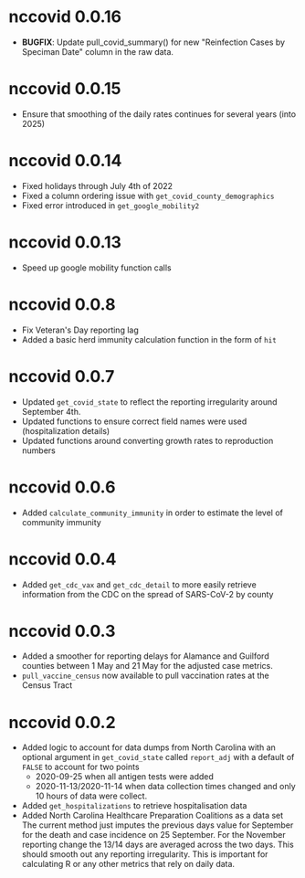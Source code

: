 # nccovid 0.0.16

* **BUGFIX**: Update pull_covid_summary() for new
"Reinfection Cases by Speciman Date" column in the raw data.

# nccovid 0.0.15

* Ensure that smoothing of the daily rates continues for several years (into 2025)

# nccovid 0.0.14

* Fixed holidays through July 4th of 2022
* Fixed a column ordering issue with `get_covid_county_demographics`
* Fixed error introduced in `get_google_mobility2`

# nccovid 0.0.13

* Speed up google mobility function calls

# nccovid 0.0.8

* Fix Veteran's Day reporting lag
* Added a basic herd immunity calculation function in the form of `hit`

# nccovid 0.0.7

* Updated `get_covid_state` to reflect the reporting irregularity around September 4th.
* Updated functions to ensure correct field names were used (hospitalization details)
* Updated functions around converting growth rates to reproduction numbers

# nccovid 0.0.6

* Added `calculate_community_immunity` in order to estimate the level of community immunity

# nccovid 0.0.4

* Added `get_cdc_vax` and `get_cdc_detail` to more easily retrieve information from the CDC on the spread of SARS-CoV-2 by county


# nccovid 0.0.3
* Added a smoother for reporting delays for Alamance and Guilford counties between 1 May and 21 May for the adjusted case metrics.
* `pull_vaccine_census` now available to pull vaccination rates at the Census Tract


# nccovid 0.0.2

* Added logic to account for data dumps from North Carolina with an optional argument in  `get_covid_state` called `report_adj` with a default of `FALSE` to account for two points
  * 2020-09-25 when all antigen tests were added 
  * 2020-11-13/2020-11-14 when data collection times changed and only 10 hours of data were collect.
* Added `get_hospitalizations` to retrieve hospitalisation data 
* Added North Carolina Healthcare Preparation Coalitions as a data set 
The current method just imputes the previous days value for September for the death and case incidence on 25 September. 
For the November reporting change the 13/14 days are averaged across the two days. 
This should smooth out any reporting irregularity. 
This is important for calculating R or any other metrics that rely on daily data.
